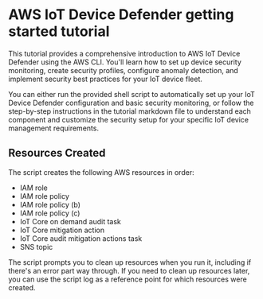 # AWS IoT Device Defender getting started tutorial

This tutorial provides a comprehensive introduction to AWS IoT Device Defender using the AWS CLI. You'll learn how to set up device security monitoring, create security profiles, configure anomaly detection, and implement security best practices for your IoT device fleet.

You can either run the provided shell script to automatically set up your IoT Device Defender configuration and basic security monitoring, or follow the step-by-step instructions in the tutorial markdown file to understand each component and customize the security setup for your specific IoT device management requirements.

## Resources Created

The script creates the following AWS resources in order:

- IAM role
- IAM role policy
- IAM role policy (b)
- IAM role policy (c)
- IoT Core on demand audit task
- IoT Core mitigation action
- IoT Core audit mitigation actions task
- SNS topic

The script prompts you to clean up resources when you run it, including if there's an error part way through. If you need to clean up resources later, you can use the script log as a reference point for which resources were created.